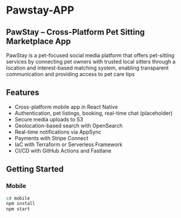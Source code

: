 # Pawstay-APP

## PawStay – Cross-Platform Pet Sitting Marketplace App
PawStay is a pet-focused social media platform that offers pet-sitting services by connecting pet owners with trusted local sitters through a location and interest-based matching system, enabling transparent communication and providing access to pet care tips

## Features
- Cross-platform mobile app in React Native
- Authentication, pet listings, booking, real-time chat (placeholder)
- Secure media uploads to S3
- Geolocation-based search with OpenSearch
- Real-time notifications via AppSync
- Payments with Stripe Connect
- IaC with Terraform or Serverless Framework
- CI/CD with GitHub Actions and Fastlane

## Getting Started
### Mobile
```bash
cd mobile
npm install
npm start
